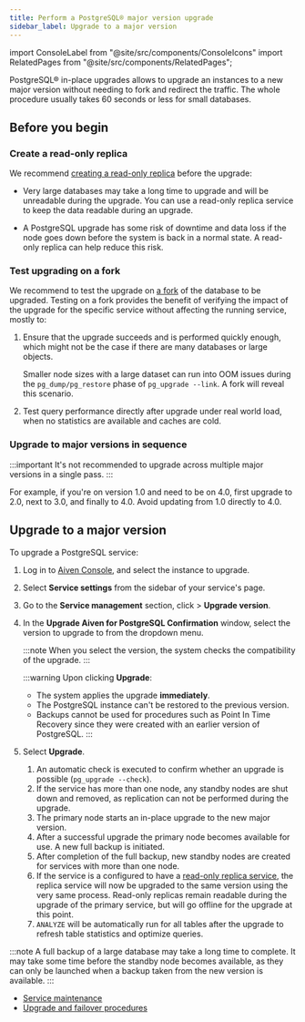 ```yaml
---
title: Perform a PostgreSQL® major version upgrade
sidebar_label: Upgrade to a major version
---
```


import ConsoleLabel from "@site/src/components/ConsoleIcons"
import RelatedPages from "@site/src/components/RelatedPages";

PostgreSQL® in-place upgrades allows to upgrade an instances to a new major version without needing to fork and redirect the traffic.
The whole procedure usually takes 60 seconds or less for small databases.

## Before you begin

### Create a read-only replica

We recommend
[creating a read-only replica](/docs/products/postgresql/howto/create-read-replica) before
the upgrade:

- Very large databases may take a long time to upgrade and will be unreadable during the
  upgrade. You can use a read-only replica service to keep the data readable during an upgrade.

- A PostgreSQL upgrade has some risk of downtime and data loss if the node
  goes down before the system is back in a normal state. A read-only
  replica can help reduce this risk.

### Test upgrading on a fork

We recommend to test the upgrade on [a fork](/docs/platform/concepts/service-forking) of
the database to be upgraded. Testing on a fork provides the benefit of
verifying the impact of the upgrade for the specific service without
affecting the running service, mostly to:
<!-- vale off -->
1.  Ensure that the upgrade succeeds and is performed quickly enough, which
    might not be the case if there are many databases or large objects.

    Smaller node sizes with a large dataset can
    run into OOM issues during the `pg_dump/pg_restore` phase of
    `pg_upgrade --link`. A fork will reveal this scenario.
1.  Test query performance directly after upgrade under real world
    load, when no statistics are available and caches are cold.
<!-- vale on -->
### Upgrade to major versions in sequence

:::important
It's not recommended to upgrade across multiple major versions in a single pass.
:::

For example, if you're on version 1.0 and need to be on 4.0, first upgrade to 2.0, next
to 3.0, and finally to 4.0. Avoid updating from 1.0 directly to 4.0.

## Upgrade to a major version

To upgrade a PostgreSQL service:

1.  Log in to [Aiven Console](https://console.aiven.io/), and select the
    instance to upgrade.
1.  Select **Service settings** from the sidebar of your service's
    page.
1.  Go to the **Service management** section, click <ConsoleLabel name="actions"/>  > **Upgrade
    version**.
1.  In the **Upgrade Aiven for PostgreSQL Confirmation** window, select
    the version to upgrade to from the dropdown menu.

    :::note
    When you select the version, the system checks the compatibility of the
    upgrade.
    :::

    :::warning
    Upon clicking **Upgrade**:
    - The system applies the upgrade **immediately**.
    - The PostgreSQL instance can't be restored to the previous version.
    - Backups cannot be used for procedures such as Point In Time Recovery since they were
      created with an earlier version of PostgreSQL.
    :::

1.  Select **Upgrade**.

    1.  An automatic check is executed to confirm whether an upgrade is
        possible (`pg_upgrade --check`).
    1.  If the service has more than one node, any standby nodes are
        shut down and removed, as replication can not be performed
        during the upgrade.
    1.  The primary node starts an in-place upgrade to the new major
        version.
    1.  After a successful upgrade the primary node becomes available
        for use. A new full backup is initiated.
    1.  After completion of the full backup, new standby nodes are
        created for services with more than one node.
    1.  If the service is a configured to have a
        [read-only replica service](/docs/products/postgresql/howto/create-read-replica),
        the replica service will now be upgraded to the
        same version using the very same process. Read-only replicas
        remain readable during the upgrade of the primary service, but
        will go offline for the upgrade at this point.
    1.  `ANALYZE` will be automatically run for all tables after the
        upgrade to refresh table statistics and optimize queries.

:::note
A full backup of a large database may take a long time to complete. It
may take some time before the standby node becomes available, as they
can only be launched when a backup taken from the new version is
available.
:::

<RelatedPages/>

- [Service maintenance](/docs/platform/concepts/maintenance-window)
- [Upgrade and failover procedures](/docs/products/postgresql/concepts/upgrade-failover)
